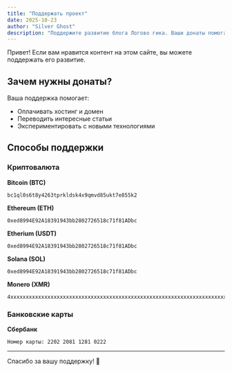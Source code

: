 ```yaml
---
title: "Поддержать проект"
date: 2025-10-23
author: "Silver Ghost"
description: "Поддержите развитие блога Логово гика. Ваши донаты помогают создавать качественный контент о технологиях, самохостинге и IT-новостях."
---
```


Привет! Если вам нравится контент на этом сайте, вы можете поддержать его развитие.

## Зачем нужны донаты?

Ваша поддержка помогает:
- Оплачивать хостинг и домен
- Переводить интересные статьи
- Экспериментировать с новыми технологиями

## Способы поддержки

### Криптовалюта

**Bitcoin (BTC)**
```
bc1ql0s6t8y4263tprkldsk4x9qmvd85ukt7e855k2
```

**Ethereum (ETH)**
```
0xed8994E92A18391943bb2802726518c71f81ADbc
```

**Etherium (USDT)**
```
0xed8994E92A18391943bb2802726518c71f81ADbc
```

**Solana (SOL)**
```
0xed8994E92A18391943bb2802726518c71f81ADbc
```


**Monero (XMR)**
```
4xxxxxxxxxxxxxxxxxxxxxxxxxxxxxxxxxxxxxxxxxxxxxxxxxxxxxxxxxxxxxxxxxxxxxxxxxxxxxxxxxxxxxxxxx
```

### Банковские карты

**Сбербанк**
```
Номер карты: 2202 2081 1281 0222
```

---

Спасибо за вашу поддержку! 💚
